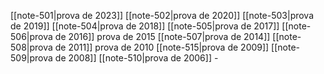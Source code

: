 
[[note-501|prova de 2023]]
[[note-502|prova de 2020]]
[[note-503|prova de 2019]]
[[note-504|prova de 2018]]
[[note-505|prova de 2017]]
[[note-506|prova de 2016]]
prova de 2015
[[note-507|prova de 2014]]
[[note-508|prova de 2011]] 
prova de 2010
[[note-515|prova de 2009]] 
[[note-509|prova de 2008]]
[[note-510|prova de 2006]] - 



